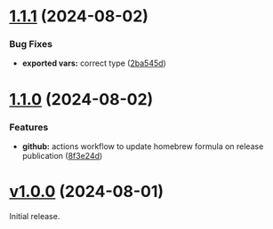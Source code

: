 # [1.1.1](https://github.com/olets/zsh-autosuggestions-abbreviations-strategy/compare/v1.1.0...v1.1.1) (2024-08-02)


### Bug Fixes

* **exported vars:** correct type ([2ba545d](https://github.com/olets/zsh-autosuggestions-abbreviations-strategy/commit/2ba545dad21778edf39505c63c378f4a3d47ac92))



# [1.1.0](https://github.com/olets/zsh-autosuggestions-abbreviations-strategy/compare/v1.0.0...v1.1.0) (2024-08-02)


### Features

* **github:** actions workflow to update homebrew formula on release publication ([8f3e24d](https://github.com/olets/zsh-autosuggestions-abbreviations-strategy/commit/8f3e24d428cc8b955b00ebb00a346d125d84895a))



# [v1.0.0](https://github.com/olets/zsh-autosuggestions-abbreviations-strategy/compare/initial...v1.0.0) (2024-08-01)

Initial release.
